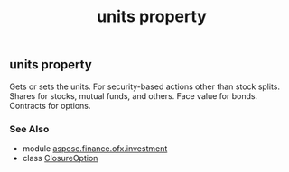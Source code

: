 ﻿---
title: units property
second_title: Aspose.Finance for Python via .NET API References
description: 
type: docs
weight: 100
url: /python-net/aspose.finance.ofx.investment/closureoption/units/
is_root: false
---

## units property


Gets or sets the units. For security-based actions other than stock splits. Shares for stocks, mutual funds, and others. Face value for bonds. Contracts for options.

### See Also
* module [aspose.finance.ofx.investment](../../)
* class [ClosureOption](/finance/python-net/aspose.finance.ofx.investment/closureoption)
